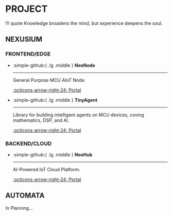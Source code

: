 # PROJECT

!!! quote
    Knowledge broadens the mind, but experience deepens the soul.

## NEXUSIUM

### FRONTEND/EDGE

<div class="grid cards" markdown>

-   :simple-github:{ .lg .middle } __NexNode__

    ---

    General Purpose MCU AIoT Node.


    [:octicons-arrow-right-24: <a href="https://github.com/Shuaiwen-Cui/NexNode.git" target="_blank"> Portal </a>](#)

-   :simple-github:{ .lg .middle } __TinyAgent__

    ---

    Library for building intelligent agents on MCU devices, coving mathematics, DSP, and AI.


    [:octicons-arrow-right-24: <a href="https://github.com/Shuaiwen-Cui/TinyAgent.git" target="_blank"> Portal </a>](#)

</div>

### BACKEND/CLOUD

<div class="grid cards" markdown>

-   :simple-github:{ .lg .middle } __NexHub__

    ---

    AI-Powered IoT Cloud Platform.

    [:octicons-arrow-right-24: <a href="https://github.com/Shuaiwen-Cui/NexHub.git" target="_blank"> Portal </a>](#)

</div>

## AUTOMATA

In Planning...